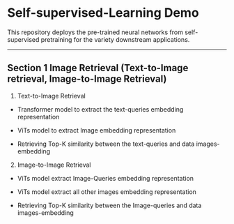 # Self-supervised-Learning Demo

 This repository deploys the pre-trained neural networks from self-supervised pretraining for the variety downstream applications.
 
--------------------------------------------------------------------------------------------------------------
## Section 1 Image Retrieval (Text-to-Image retrieval, Image-to-Image Retrieval) 

1. Text-to-Image Retrieval 

- Transformer model to extract the text-queries embedding representation 

- ViTs model to extract Image embedding representation 

+ Retrieving Top-K similarity between the text-queries and data images-embedding


2. Image-to-Image Retrieval 

- ViTs model extract Image-Queries embedding representation 

- ViTs model extract all other images embedding representation 

+ Retrieving Top-K similarity between the Image-queries and data images-embedding
